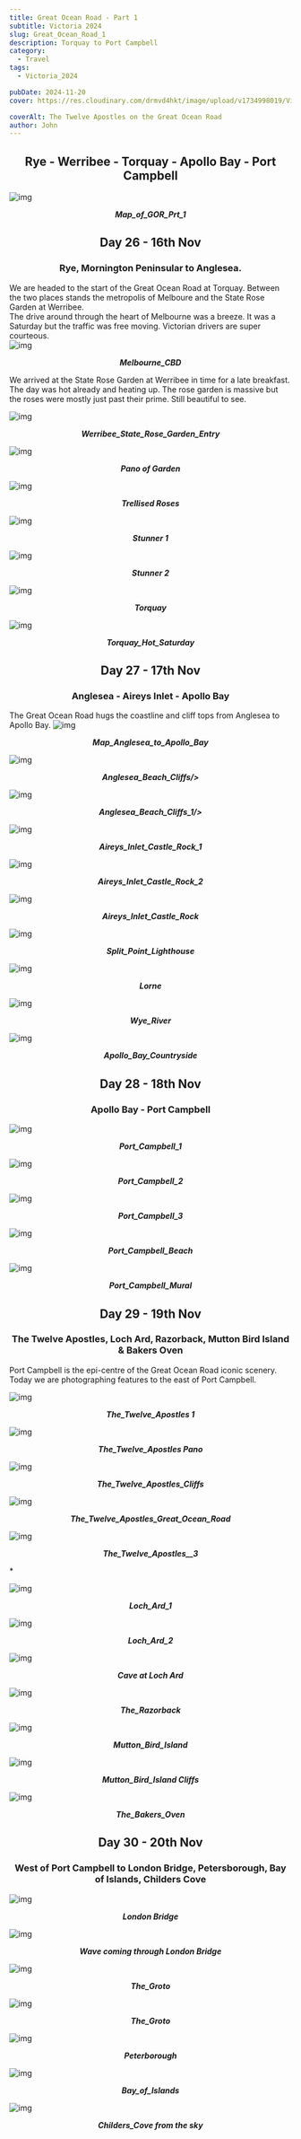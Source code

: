 ```yaml
---
title: Great Ocean Road - Part 1
subtitle: Victoria 2024
slug: Great_Ocean_Road_1
description: Torquay to Port Campbell
category:
  - Travel
tags:
  - Victoria_2024

pubDate: 2024-11-20
cover: https://res.cloudinary.com/drmvd4hkt/image/upload/v1734998019/Victoria%202024/The%20Great%20Ocean%20Road%20Prt%201/AAHero_Twelve_Apostles_Great_Ocean_Road_1_P1064999_bpw8xr.jpg

coverAlt: The Twelve Apostles on the Great Ocean Road
author: John
---
```


<h2 style="text-align:center; "> Rye - Werribee - Torquay - Apollo Bay - Port Campbell </h2>

![img](../../Images/Great_Ocean_Road_Part_1/Map_of_GOR_Prt_1.jpg)
***<p style="text-align:center; ">Map_of_GOR_Prt_1 </p>***

<h2 style="text-align:center; "> Day 26 - 16th Nov</h2>

<h3 style="text-align:center; "> Rye, Mornington Peninsular to Anglesea. </h3>

We are headed to the start of the Great Ocean Road at Torquay. Between the two places stands the metropolis of Melboure and the State Rose Garden at Werribee.
<br />
The drive around through the heart of Melbourne was a breeze. It was a Saturday but the traffic was free moving. Victorian drivers are super courteous.
<br />
![img](../../Images/Great_Ocean_Road_Part_1/Melbourne_CBD_IMG_6266.jpg)
 ***<p style="text-align:center; ">Melbourne_CBD </p>***

We arrived at the State Rose Garden at Werribee in time for a late breakfast. The day was hot already and heating up. The rose garden is massive but the roses were mostly just past their prime. Still beautiful to see.

![img](../../Images/Great_Ocean_Road_Part_1/Werribee_State_Rose_Garden_Entry_DSC8149.jpg)
 ***<p style="text-align:center; ">Werribee_State_Rose_Garden_Entry </p>***

![img](../../Images/Great_Ocean_Road_Part_1/Werribee_State_Rose_Garden_DSC8186-Pano.jpg)
 ***<p style="text-align:center; ">Pano of Garden </p>***

![img](../../Images/Great_Ocean_Road_Part_1/Werribee_State_Rose_Garden_1_DSC8152.jpg)
 ***<p style="text-align:center; ">Trellised Roses </p>***

![img](../../Images/Great_Ocean_Road_Part_1/Werribee_State_Rose_Garden_4_DSC8173.jpg)

 ***<p style="text-align:center; ">Stunner 1</p>***

![img](../../Images/Great_Ocean_Road_Part_1/Werribee_State_Rose_Garden_2_DSC8154.jpg)
 ***<p style="text-align:center;  ">Stunner 2 </p>***

![img](../../Images/Great_Ocean_Road_Part_1/Torquay_Sign_IMG_6303.jpg)
 ***<p style="text-align:center; ">Torquay </p>***

![img](../../Images/Great_Ocean_Road_Part_1/Torquay_Hot_Saturday.jpg)
 ***<p style="text-align:center; ">Torquay_Hot_Saturday </p>***


<h2 style="text-align:center; "> Day 27 - 17th Nov</h2>

<h3 style="text-align:center; "> Anglesea - Aireys Inlet - Apollo Bay </h3>


The Great Ocean Road hugs the coastline and cliff tops from Anglesea to Apollo Bay.
![img](../../Images/Great_Ocean_Road_Part_1/Map_Anglesea_to_Apollo_Bay.jpg)
 ***<p style="text-align:center; ">Map_Anglesea_to_Apollo_Bay </p>***

![img](../../Images/Great_Ocean_Road_Part_1/Anglesea_Beach_Cliffs_DSC8224.jpg)
 ***<p style="text-align:center; ">Anglesea_Beach_Cliffs/> </p>***

![img](../../Images/Great_Ocean_Road_Part_1/Anglesea_Beach_Cliffs_1_DSC8226.jpg)
 ***<p style="text-align:center; ">Anglesea_Beach_Cliffs_1/> </p>***

![img](../../Images/Great_Ocean_Road_Part_1/Aireys_Inlet_Castle_Rock_1_P1412230.jpg)
 ***<p style="text-align:center; ">Aireys_Inlet_Castle_Rock_1 </p>***

![img](../../Images/Great_Ocean_Road_Part_1/Aireys_Inlet_Castle_Rock_2_P1412242.jpg)
 ***<p style="text-align:center; ">Aireys_Inlet_Castle_Rock_2 </p>***

![img](../../Images/Great_Ocean_Road_Part_1/Aireys_Inlet_Castle_Rock_P1412221.jpg)
 ***<p style="text-align:center; ">Aireys_Inlet_Castle_Rock </p>***

![img](../../Images/Great_Ocean_Road_Part_1/Aireys_Inlet_Split_Point_Lighthouse_P1412236.jpg)
 ***<p style="text-align:center; ">Split_Point_Lighthouse </p>***

![img](../../Images/Great_Ocean_Road_Part_1/Lorne_GOR_P1412250.jpg)
 ***<p style="text-align:center; ">Lorne </p>***

![img](../../Images/Great_Ocean_Road_Part_1/Wye_River_GOR_P1412259.jpg)
 ***<p style="text-align:center; ">Wye_River </p>***

![img](../../Images/Great_Ocean_Road_Part_1/Apollo_Bay_Countryside_IMG_6361.jpg)
 ***<p style="text-align:center; ">Apollo_Bay_Countryside </p>***


<h2 style="text-align:center; "> Day 28 - 18th Nov</h2>

<h3 style="text-align:center; "> Apollo Bay - Port Campbell </h3>


![img](../../Images/Great_Ocean_Road_Part_1/Port_Campbell_1_DSC8262.jpg)
 ***<p style="text-align:center; ">Port_Campbell_1 </p>***

![img](../../Images/Great_Ocean_Road_Part_1/Port_Campbell_2_DSC8263.jpg)
 ***<p style="text-align:center; ">Port_Campbell_2 </p>***

![img](../../Images/Great_Ocean_Road_Part_1/Port_Campbell_3_DSC8348.jpg)
 ***<p style="text-align:center; ">Port_Campbell_3 </p>***

![img](../../Images/Great_Ocean_Road_Part_1/Port_Campbell_Beach_P1412268.jpg)
 ***<p style="text-align:center; ">Port_Campbell_Beach </p>***

![img](../../Images/Great_Ocean_Road_Part_1/Port_Campbell_Mural_P1412270.jpg)
 ***<p style="text-align:center; ">Port_Campbell_Mural </p>***

<h2 style="text-align:center; "> Day 29 - 19th Nov</h2>

<h3 style="text-align:center; "> The Twelve Apostles, Loch Ard, Razorback, Mutton Bird Island & Bakers Oven </h3>

Port Campbell is the epi-centre of the Great Ocean Road iconic scenery. Today we are photographing features to the east of Port Campbell.

![img](../../Images/Great_Ocean_Road_Part_1/Twelve_Apostles_20_P1412288.jpg)
 ***<p style="text-align:center; ">The_Twelve_Apostles 1 </p>***

![img](../../Images/Great_Ocean_Road_Part_1/AAHero_Twelve_Apostles_Great_Ocean_Road_1_P1064999.jpg)
 ***<p style="text-align:center; ">The_Twelve_Apostles Pano </p>***

![img](../../Images/Great_Ocean_Road_Part_1/Twelve_Apostles_Cliffs_P1412286.jpg)
 ***<p style="text-align:center; ">The_Twelve_Apostles_Cliffs </p>***

![img](../../Images/Great_Ocean_Road_Part_1/Twelve_Apostles_Great_Ocean_Road_2_P1075005.jpg)
 ***<p style="text-align:center; ">The_Twelve_Apostles_Great_Ocean_Road </p>***

![img](../../Images/Great_Ocean_Road_Part_1/Twelve_Apostles_Great_Ocean_Road_3_P1075014.jpg)
 ***<p style="text-align:center; ">The_Twelve_Apostles\_\_3* </p>***

![img](../../Images/Great_Ocean_Road_Part_1/Loch_Ard_Gorge_Great_Ocean_Road_1_P1075048.jpg)
 ***<p style="text-align:center; ">Loch_Ard_1 </p>***

![img](../../Images/Great_Ocean_Road_Part_1/Loch_Ard_Gorge_Great_Ocean_Road_2_P1075064.jpg)
 ***<p style="text-align:center; ">Loch_Ard_2 </p>***

![img](../../Images/Great_Ocean_Road_Part_1/Loch_Ard_Gorge_20_P1412325.jpg)
 ***<p style="text-align:center; ">Cave at Loch Ard </p>***

 ![img](../../Images/Great_Ocean_Road_Part_1/The_Razorback_Great_Ocean_Road_P1075085-Pano-Edit.jpg)
 ***<p style="text-align:center; ">The_Razorback</p>***

 ![img](../../Images/Great_Ocean_Road_Part_1/Mutton_Bird_Island_Great_Ocean_Road_1_P1075020-Pano-2.jpg)
 ***<p style="text-align:center; ">Mutton_Bird_Island </p>***

 ![img](../../Images/Great_Ocean_Road_Part_1/Mutton_Bird_Island_Great_Ocean_Road_2_P1075030.jpg)
 ***<p style="text-align:center; ">Mutton_Bird_Island Cliffs </p>***

 ![img](../../Images/Great_Ocean_Road_Part_1/The_Bakers_Oven_Great_Ocean_Road_P1075099.jpg)
 ***<p style="text-align:center; ">The_Bakers_Oven</p>***

 <h2 style="text-align:center; "> Day 30 - 20th Nov</h2>

<h3 style="text-align:center; "> West of Port Campbell to London Bridge, Petersborough, Bay of Islands, Childers Cove </h3>


 ![img](../../Images/Great_Ocean_Road_Part_1/London_Blridge_Great_Ocean_Road_P1075111.jpg)
 ***<p style="text-align:center; ">London Bridge </p>***


 ![img](../../Images/Great_Ocean_Road_Part_1/London_Blridge_Great_Ocean_Road_Wave_P1075164.jpg)
 ***<p style="text-align:center; ">Wave coming through London Bridge </p>***



 ![img](../../Images/Great_Ocean_Road_Part_1/The_Groto_Great_Ocean_Road_1_P1075182.jpg)
 ***<p style="text-align:center; ">The_Groto </p>***

 ![img](../../Images/Great_Ocean_Road_Part_1/The_Groto_Great_Ocean_Road_P1075184-Edit.jpg)
 ***<p style="text-align:center; ">The_Groto </p>***

 
  ![img](../../Images/Great_Ocean_Road_Part_1/Peterborough_P1412422-Edit-Edit.jpg)
 ***<p style="text-align:center; ">Peterborough </p>***


 ![img](../../Images/Great_Ocean_Road_Part_1/Bay_of_Islands_1_Great_Ocean_Road_P1075246.jpg)
 ***<p style="text-align:center; ">Bay_of_Islands </p>***

 ![img](../../Images/Great_Ocean_Road_Part_1/Childers_Cove_DJI_0714-Pano.jpg)
 ***<p style="text-align:center; ">Childers_Cove from the sky </p>***


 <!-- ![img](../../Images/Great_Ocean_Road_Part_1/.jpg)
 ***<p style="text-align:center; ">Replace </p>*** -->

 <!-- ![img](../../Images/Great_Ocean_Road_Part_1/.jpg)
 ***<p style="text-align:center; ">Replace </p>*** -->

 <!-- ![img](../../Images/Great_Ocean_Road_Part_1/.jpg)
 ***<p style="text-align:center; ">Replace </p>*** -->

 <!-- ![img](../../Images/Great_Ocean_Road_Part_1/.jpg)
 ***<p style="text-align:center; ">Replace </p>*** -->

 <!-- ![img](../../Images/Great_Ocean_Road_Part_1/.jpg)
 ***<p style="text-align:center; ">Replace </p>*** -->

 <!-- ![img](../../Images/Great_Ocean_Road_Part_1/.jpg)
 ***<p style="text-align:center; ">Replace </p>*** -->

 <!-- ![img](../../Images/Great_Ocean_Road_Part_1/.jpg)
 ***<p style="text-align:center; ">Replace </p>*** -->

 <!-- ![img](../../Images/Great_Ocean_Road_Part_1/.jpg)
 ***<p style="text-align:center; ">Replace </p>*** -->

 <!-- ![img](../../Images/Great_Ocean_Road_Part_1/.jpg)
 ***<p style="text-align:center; ">Replace </p>*** -->

 <!-- ![img](../../Images/Great_Ocean_Road_Part_1/.jpg)
 ***<p style="text-align:center; ">Replace </p>*** -->

 <!-- ![img](../../Images/Great_Ocean_Road_Part_1/.jpg)
 ***<p style="text-align:center; ">Replace </p>*** -->

 <!-- ![img](../../Images/Great_Ocean_Road_Part_1/.jpg)
 ***<p style="text-align:center; ">Replace </p>*** -->

 <!-- ![img](../../Images/Great_Ocean_Road_Part_1/.jpg)
 ***<p style="text-align:center; ">Replace </p>*** -->

 <!-- ![img](../../Images/Great_Ocean_Road_Part_1/.jpg)
 ***<p style="text-align:center; ">Replace </p>*** -->
